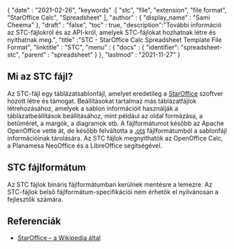 {
  "date" : "2021-02-26",
  "keywords" :[ "stc", "file", "extension", "file format", "StarOffice Calc", "Spreadsheet" ],
  "author" : {
    "display_name" : "Sami Cheema"
},
  "draft" : "false",
  "toc" : true,
  "description":"További információ az STC-fájlokról és az API-król, amelyek STC-fájlokat hozhatnak létre és nyithatnak meg.",
  "title" :"STC - StarOffice Calc Spreadsheet Template File Format",
  "linktitle" : "STC",
  "menu" : {
    "docs" : {
      "identifier": "spreadsheet-stc",
      "parent" : "spreadsheet"
}
},
  "lastmod" : "2021-11-27"
}

## Mi az STC fájl?

Az STC-fájl egy táblázatsablonfájl, amelyet eredetileg a [StarOffice](https://www.staroffice.com/) szoftver hozott létre és támogat. Beállításokat tartalmaz más táblázatfájlok létrehozásához, amelyek a sablon információit használják a táblázatbeállítások beállításához, mint például az oldal formázása, a betűméret, a margók, a diagramok stb. A fájlformátumot később az Apache OpenOffice vette át, de később felváltotta a [.ots](/hu/spreadsheet/ots/) fájlformátumból a sablonfájl információinak tárolására. Az STC fájlok megnyithatók az OpenOffice Calc, a Planamesa NeoOffice és a LibreOffice segítségével.

## STC fájlformátum

Az STC fájlok bináris fájlformátumban kerülnek mentésre a lemezre. Az STC-fájlok belső fájlformátum-specifikációi nem érhetők el nyilvánosan a fejlesztők számára.

## Referenciák ##

* [StarOffice – a Wikipedia által](https://en.wikipedia.org/wiki/StarOffice)

